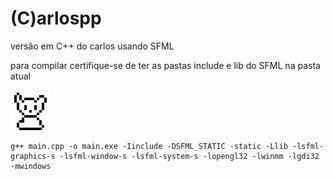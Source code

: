 (C)arlospp
=============

versão em C++ do carlos usando SFML 



para compilar certifique-se de ter as pastas include e lib do SFML na pasta atual 

![Alt text](https://github.com/AnotherProgrammerrr/carlospp/blob/main/carlos.png?raw=true "a title")


```
g++ main.cpp -o main.exe -Iinclude -DSFML_STATIC -static -Llib -lsfml-graphics-s -lsfml-window-s -lsfml-system-s -lopengl32 -lwinmm -lgdi32 -mwindows
```

</div>

